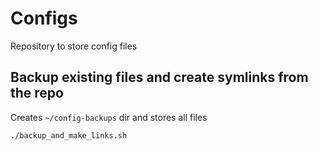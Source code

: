 # Configs
Repository to store config files

## Backup existing files and create symlinks from the repo
Creates `~/config-backups` dir and stores all files
```bash
./backup_and_make_links.sh
```

